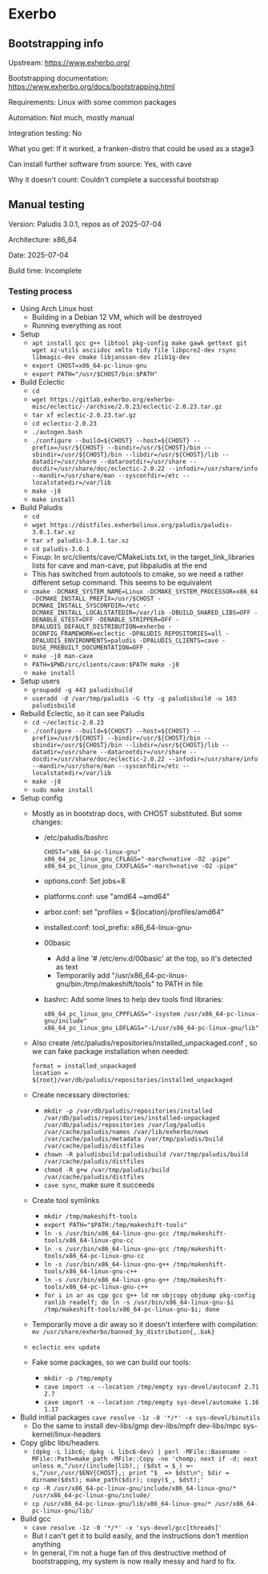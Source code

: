 # Exerbo

## Bootstrapping info

Upstream: https://www.exherbo.org/

Bootstrapping documentation: https://www.exherbo.org/docs/bootstrapping.html

Requirements: Linux with some common packages

Automation: Not much, mostly manual

Integration testing: No

What you get: If it worked, a franken-distro that could be used as a stage3

Can install further software from source: Yes, with cave

Why it doesn't count: Couldn't complete a successful bootstrap

## Manual testing

Version: Paludis 3.0.1, repos as of 2025-07-04

Architecture: x86_64

Date: 2025-07-04

Build time: Incomplete

### Testing process

* Using Arch Linux host
  * Building in a Debian 12 VM, which will be destroyed
  * Running everything as root
* Setup
  * `apt install gcc g++ libtool pkg-config make gawk gettext git wget xz-utils asciidoc xmlto tidy file libpcre2-dev rsync libmagic-dev cmake libjansson-dev zlib1g-dev`
  * `export CHOST=x86_64-pc-linux-gnu`
  * `export PATH="/usr/$CHOST/bin:$PATH"`
* Build Eclectic
  * `cd`
  * `wget https://gitlab.exherbo.org/exherbo-misc/eclectic/-/archive/2.0.23/eclectic-2.0.23.tar.gz`
  * `tar xf eclectic-2.0.23.tar.gz`
  * `cd eclectic-2.0.23`
  * `./autogen.bash`
  * `./configure --build=${CHOST} --host=${CHOST} --prefix=/usr/${CHOST} --bindir=/usr/${CHOST}/bin --sbindir=/usr/${CHOST}/bin --libdir=/usr/${CHOST}/lib --datadir=/usr/share --datarootdir=/usr/share --docdir=/usr/share/doc/eclectic-2.0.22 --infodir=/usr/share/info --mandir=/usr/share/man --sysconfdir=/etc --localstatedir=/var/lib`
  * `make -j8`
  * `make install`
* Build Paludis
  * `cd`
  * `wget https://distfiles.exherbolinux.org/paludis/paludis-3.0.1.tar.xz`
  * `tar xf paludis-3.0.1.tar.xz`
  * `cd paludis-3.0.1`
  * Fixup: In src/clients/cave/CMakeLists.txt, in  the target_link_libraries lists for cave and man-cave, put libpaludis at the end
  * This has switched from autotools to cmake, so we need a rather different setup command. This seems to be equivalent
  * `cmake -DCMAKE_SYSTEM_NAME=Linux -DCMAKE_SYSTEM_PROCESSOR=x86_64 -DCMAKE_INSTALL_PREFIX=/usr/$CHOST -DCMAKE_INSTALL_SYSCONFDIR=/etc -DCMAKE_INSTALL_LOCALSTATEDIR=/var/lib -DBUILD_SHARED_LIBS=OFF -DENABLE_GTEST=OFF -DENABLE_STRIPPER=OFF -DPALUDIS_DEFAULT_DISTRIBUTION=exherbo -DCONFIG_FRAMEWORK=eclectic -DPALUDIS_REPOSITORIES=all -DPALUDIS_ENVIRONMENTS=paludis -DPALUDIS_CLIENTS=cave -DUSE_PREBUILT_DOCUMENTATION=OFF .`
  * `make -j8 man-cave`
  * `PATH=$PWD/src/clients/cave:$PATH make -j8`
  * `make install`
* Setup users
  * `groupadd -g 443 paludisbuild`
  * `useradd -d /var/tmp/paludis -G tty -g paludisbuild -u 103 paludisbuild`
* Rebuild Eclectic, so it can see Paludis
  * `cd ~/eclectic-2.0.23`
  * `./configure --build=${CHOST} --host=${CHOST} --prefix=/usr/${CHOST} --bindir=/usr/${CHOST}/bin --sbindir=/usr/${CHOST}/bin --libdir=/usr/${CHOST}/lib --datadir=/usr/share --datarootdir=/usr/share --docdir=/usr/share/doc/eclectic-2.0.22 --infodir=/usr/share/info --mandir=/usr/share/man --sysconfdir=/etc --localstatedir=/var/lib`
  * `make -j8`
  * `sudo make install`
* Setup config
  * Mostly as in bootstrap docs, with CHOST substituted. But some changes:
    * /etc/paludis/bashrc

          CHOST="x86_64-pc-linux-gnu"
          x86_64_pc_linux_gnu_CFLAGS="-march=native -O2 -pipe"
          x86_64_pc_linux_gnu_CXXFLAGS="-march=native -O2 -pipe"

    * options.conf: Set jobs=8
    * platforms.conf: use "amd64 ~amd64"
    * arbor.conf: set "profiles = ${location}/profiles/amd64"
    * installed.conf: tool_prefix: x86_64-linux-gnu-
    * 00basic
      * Add a line '# /etc/env.d/00basic' at the top, so it's detected as text
      * Temporarily add "/usr/x86_64-pc-linux-gnu/bin:/tmp/makeshift/tools" to PATH in file
    * bashrc: Add some lines to help dev tools find libraries:

          x86_64_pc_linux_gnu_CPPFLAGS="-isystem /usr/x86_64-pc-linux-gnu/include"
          x86_64_pc_linux_gnu_LDFLAGS="-L/usr/x86_64-pc-linux-gnu/lib"

  * Also create /etc/paludis/repositories/installed_unpackaged.conf , so we can fake package installation when needed:

        format = installed_unpackaged
        location = ${root}/var/db/paludis/repositories/installed_unpackaged

  * Create necessary directories:
    * `mkdir -p /var/db/paludis/repositories/installed /var/db/paludis/repositories/installed-unpackaged /var/db/paludis/repositories /var/log/paludis /var/cache/paludis/names /var/lib/exherbo/news /var/cache/paludis/metadata /var/tmp/paludis/build /var/cache/paludis/distfiles`
    * `chown -R paludisbuild:paludisbuild /var/tmp/paludis/build /var/cache/paludis/distfiles`
    * `chmod -R g+w /var/tmp/paludis/build /var/cache/paludis/distfiles`
    * `cave sync`, make sure it succeeds
  * Create tool symlinks
      * `mkdir /tmp/makeshift-tools`
      * `export PATH="$PATH:/tmp/makeshift-tools"`
      * `ln -s /usr/bin/x86_64-linux-gnu-gcc /tmp/makeshift-tools/x86_64-linux-gnu-cc`
      * `ln -s /usr/bin/x86_64-linux-gnu-gcc /tmp/makeshift-tools/x86_64-pc-linux-gnu-cc`
      * `ln -s /usr/bin/x86_64-linux-gnu-g++ /tmp/makeshift-tools/x86_64-linux-gnu-c++`
      * `ln -s /usr/bin/x86_64-linux-gnu-g++ /tmp/makeshift-tools/x86_64-pc-linux-gnu-c++`
      * `for i in ar as cpp gcc g++ ld nm objcopy objdump pkg-config ranlib readelf; do ln -s /usr/bin/x86_64-linux-gnu-$i /tmp/makeshift-tools/x86_64-pc-linux-gnu-$i; done`
  * Temporarily move a dir away so it doesn't interfere with compilation: `mv /usr/share/exherbo/banned_by_distribution{,.bak}`
  * `eclectic env update`
  * Fake some packages, so we can build our tools:
    * `mkdir -p /tmp/empty`
    * `cave import -x --location /tmp/empty sys-devel/autoconf 2.71 2.7`
    * `cave import -x --location /tmp/empty sys-devel/automake 1.16 1.17`
* Build initial packages
  `cave resolve -1z -0 '*/*' -x sys-devel/binutils`
  * Do the same to install dev-libs/gmp dev-libs/mpfr dev-libs/mpc sys-kernel/linux-headers
* Copy glibc libs/headers
  * `(dpkg -L libc6; dpkg -L libc6-dev) | perl -MFile::Basename -MFile::Path=make_path -MFile::Copy -ne 'chomp; next if -d; next unless m,^/usr/(include|lib),; ($dst = $_) =~ s,^/usr,/usr/$ENV{CHOST},; print "$_ => $dst\n"; $dir = dirname($dst); make_path($dir); copy($_, $dst);'`
  * `cp -R /usr/x86_64-pc-linux-gnu/include/x86_64-linux-gnu/* /usr/x86_64-pc-linux-gnu/include/`
  * `cp /usr/x86_64-pc-linux-gnu/lib/x86_64-linux-gnu/* /usr/x86_64-pc-linux-gnu/lib/`
* Build gcc
  * `cave resolve -1z -0 '*/*' -x 'sys-devel/gcc[threads]'`
  * But I can't get it to build easily, and the instructions don't mention anything
  * In general, I'm not a huge fan of this destructive method of bootstrapping, my system is now really messy and hard to fix.
